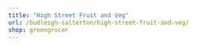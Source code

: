 ```yaml
---
title: "High Street Fruit and Veg"
url: /budleigh-salterton/high-street-fruit-and-veg/
shop: greengrocer
---
```


